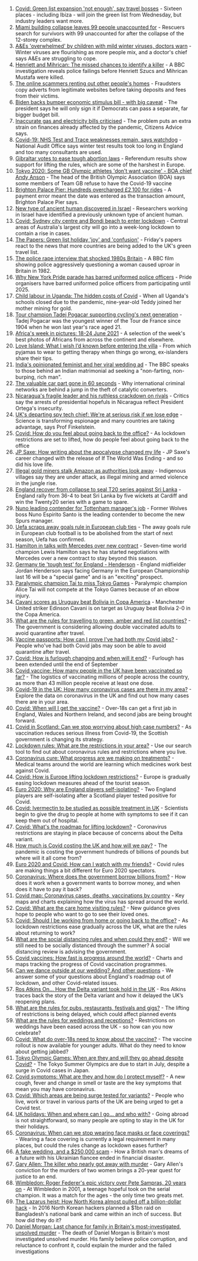 1. [Covid: Green list expansion 'not enough', say travel bosses](https://www.bbc.co.uk/news/uk-57606348) - Sixteen places - including Ibiza - will join the green list from Wednesday, but industry leaders want more.
2. [Miami building collapse leaves 99 people unaccounted for](https://www.bbc.co.uk/news/world-us-canada-57592827) - Rescuers search for survivors with 99 unaccounted for after the collapse of the 12-storey complex.
3. [A&Es 'overwhelmed' by children with mild winter viruses, doctors warn](https://www.bbc.co.uk/news/health-57583733) - Winter viruses are flourishing as more people mix, and a doctor's chief says A&Es are struggling to cope.
4. [Henriett and Mihrican: The missed chances to identify a killer](https://www.bbc.co.uk/news/uk-57597749) - A BBC investigation reveals police failings before Henriett Szucs and Mihrican Mustafa were killed.
5. [The online scammers renting out other people's homes](https://www.bbc.co.uk/news/uk-england-dorset-57599056) - Fraudsters copy adverts from legitimate websites before taking deposits and fees from their victims.
6. [Biden backs bumper economic stimulus bill - with big caveat](https://www.bbc.co.uk/news/world-us-canada-57604121) - The president says he will only sign it if Democrats can pass a separate, far bigger budget bill.
7. [Inaccurate gas and electricity bills criticised](https://www.bbc.co.uk/news/business-57600767) - The problem puts an extra strain on finances already affected by the pandemic, Citizens Advice says.
8. [Covid-19: NHS Test and Trace weaknesses remain, says watchdog](https://www.bbc.co.uk/news/health-57601097) - National Audit Office says winter test results took too long in England and too many consultants are used.
9. [Gibraltar votes to ease tough abortion laws](https://www.bbc.co.uk/news/world-europe-57606228) - Referendum results show support for lifting the rules, which are some of the harshest in Europe.
10. [Tokyo 2020: Some GB Olympic athletes 'don't want vaccine' - BOA chief Andy Anson](https://www.bbc.co.uk/sport/olympics/57604425) - The head of the British Olympic Association (BOA) says some members of Team GB refuse to have the Covid-19 vaccine
11. [Brighton Palace Pier: Hundreds overcharged £2,100 for rides](https://www.bbc.co.uk/news/uk-england-sussex-57600702) - A payment error meant the date was entered as the transaction amount, Brighton Palace Pier says.
12. [New type of ancient human discovered in Israel](https://www.bbc.co.uk/news/science-environment-57586315) - Researchers working in Israel have identified a previously unknown type of ancient human.
13. [Covid: Sydney city centre and Bondi beach to enter lockdown](https://www.bbc.co.uk/news/world-australia-57590969) - Central areas of Australia's largest city will go into a week-long lockdown to contain a rise in cases.
14. [The Papers: Green list holiday 'joy' and 'confusion'](https://www.bbc.co.uk/news/blogs-the-papers-57605601) - Friday's papers react to the news that more countries are being added to the UK's green travel list.
15. [The police rape interview that shocked 1980s Britain](https://www.bbc.co.uk/news/stories-57485617) - A BBC film showing police aggressively questioning a woman caused uproar in Britain in 1982.
16. [Why New York Pride parade has barred uniformed police officers](https://www.bbc.co.uk/news/world-us-canada-57601209) - Pride organisers have barred uniformed police officers from participating until 2025.
17. [Child labour in Uganda: The hidden costs of Covid](https://www.bbc.co.uk/news/world-africa-57600657) - When all Uganda's schools closed due to the pandemic, nine-year-old Teddy joined her mother mining for gold.
18. [Tour champion Tadej Pogacar supporting cycling's next generation](https://www.bbc.co.uk/news/world-europe-57605451) - Tadej Pogacar was the youngest winner of the Tour de France since 1904 when he won last year's race aged 21.
19. [Africa's week in pictures: 18-24 June 2021](https://www.bbc.co.uk/news/world-africa-57597769) - A selection of the week's best photos of Africans from across the continent and elsewhere.
20. [Love Island: What I wish I’d known before entering the villa](https://www.bbc.co.uk/news/newsbeat-57586214) - From which pyjamas to wear to getting therapy when things go wrong, ex-islanders share their tips.
21. [India's opinionated feminist and her viral wedding ad](https://www.bbc.co.uk/news/world-asia-india-57563720) - The BBC speaks to those behind an Indian matrimonial ad seeking a "non-farting, non-burping, rich man".
22. [The valuable car part gone in 60 seconds](https://www.bbc.co.uk/news/business-57542144) - Why international criminal networks are behind a jump in the theft of catalytic converters.
23. [Nicaragua's fragile leader and his ruthless crackdown on rivals](https://www.bbc.co.uk/news/world-latin-america-57594114) - Critics say the arrests of presidential hopefuls in Nicaragua reflect President Ortega's insecurity.
24. [UK's departing spy tech chief: We're at serious risk if we lose edge](https://www.bbc.co.uk/news/uk-57517603) - Science is transforming espionage and many countries are taking advantage, says Prof Finkelstein.
25. [Covid: How do you feel about going back to the office?](https://www.bbc.co.uk/news/business-57427005) - As lockdown restrictions are set to lifted, how do people feel about going back to the office
26. [JP Saxe: How writing about the apocalypse changed my life](https://www.bbc.co.uk/news/entertainment-arts-57565981) - JP Saxe's career changed with the release of If The World Was Ending - and so did his love life.
27. [Illegal gold miners stalk Amazon as authorities look away](https://www.bbc.co.uk/news/world-latin-america-57157017) - Indigenous villages say they are under attack, as illegal mining and armed violence in the jungle rise.
28. [England recover from collapse to seal T20 series against Sri Lanka](https://www.bbc.co.uk/sport/cricket/57605253) - England rally from 36-4 to beat Sri Lanka by five wickets at Cardiff and win the Twenty20 series with a game to spare.
29. [Nuno leading contender for Tottenham manager's job](https://www.bbc.co.uk/sport/football/57604428) - Former Wolves boss Nuno Espirito Santo is the leading contender to become the new Spurs manager.
30. [Uefa scraps away goals rule in European club ties](https://www.bbc.co.uk/sport/football/57599780) - The away goals rule in European club football is to be abolished from the start of next season, Uefa has confirmed.
31. [Hamilton in talks with Mercedes over new contract](https://www.bbc.co.uk/sport/formula1/57600519) - Seven-time world champion Lewis Hamilton says he has started negotiations with Mercedes over a new contract to stay beyond this season.
32. [Germany tie 'tough test' for England - Henderson](https://www.bbc.co.uk/sport/football/57600479) - England midfielder Jordan Henderson says facing Germany in the European Championship last 16 will be a "special game" and is an "exciting" prospect.
33. [Paralympic champion Tai to miss Tokyo Games](https://www.bbc.co.uk/sport/disability-sport/57601599) - Paralympic champion Alice Tai will not compete at the Tokyo Games because of an elbow injury.
34. [Cavani scores as Uruguay beat Bolivia in Copa America](https://www.bbc.co.uk/sport/football/57605961) - Manchester United striker Edinson Cavani is on target as Uruguay beat Bolivia 2-0 in the Copa America.
35. [What are the rules for travelling to green, amber and red list countries?](https://www.bbc.co.uk/news/explainers-52544307) - The government is considering allowing double vaccinated adults to avoid quarantine after travel.
36. [Vaccine passports: How can I prove I've had both my Covid jabs?](https://www.bbc.co.uk/news/explainers-55718553) - People who've had both Covid jabs may soon be able to avoid quarantine after travel.
37. [Covid: How is furlough changing and when will it end?](https://www.bbc.co.uk/news/explainers-52135342) - Furlough has been extended until the end of September
38. [Covid vaccine: How many people in the UK have been vaccinated so far?](https://www.bbc.co.uk/news/health-55274833) - The logistics of vaccinating millions of people across the country, as more than 43 million people receive at least one dose.
39. [Covid-19 in the UK: How many coronavirus cases are there in my area?](https://www.bbc.co.uk/news/uk-51768274) - Explore the data on coronavirus in the UK and find out how many cases there are in your area.
40. [Covid: When will I get the vaccine?](https://www.bbc.co.uk/news/health-55045639) - Over-18s can get a first jab in England, Wales and Northern Ireland, and second jabs are being brought forward.
41. [Covid in Scotland: Can we stop worrying about high case numbers?](https://www.bbc.co.uk/news/uk-scotland-57581952) - As vaccination reduces serious illness from Covid-19, the Scottish government is changing its strategy.
42. [Lockdown rules: What are the restrictions in your area?](https://www.bbc.co.uk/news/uk-54373904) - Use our search tool to find out about coronavirus rules and restrictions where you live.
43. [Coronavirus cure: What progress are we making on treatments?](https://www.bbc.co.uk/news/health-52354520) - Medical teams around the world are learning which medicines work best against Covid.
44. [Covid: How is Europe lifting lockdown restrictions?](https://www.bbc.co.uk/news/explainers-53640249) - Europe is gradually easing lockdown measures ahead of the tourist season.
45. [Euro 2020: Why are England players self-isolating?](https://www.bbc.co.uk/news/explainers-57568450) - Two England players are self-isolating after a Scotland player tested positive for Covid.
46. [Covid: Ivermectin to be studied as possible treatment in UK](https://www.bbc.co.uk/news/health-57570377) - Scientists begin to give the drug to people at home with symptoms to see if it can keep them out of hospital.
47. [Covid: What's the roadmap for lifting lockdown?](https://www.bbc.co.uk/news/explainers-52530518) - Coronavirus restrictions are staying in place because of concerns about the Delta variant.
48. [How much is Covid costing the UK and how will we pay?](https://www.bbc.co.uk/news/business-52663523) - The pandemic is costing the government hundreds of billions of pounds but where will it all come from?
49. [Euro 2020 and Covid: How can I watch with my friends?](https://www.bbc.co.uk/news/uk-57386719) - Covid rules are making things a bit different for Euro 2020 spectators.
50. [Coronavirus: Where does the government borrow billions from?](https://www.bbc.co.uk/news/business-50504151) - How does it work when a government wants to borrow money, and when does it have to pay it back?
51. [Covid map: Coronavirus cases, deaths, vaccinations by country](https://www.bbc.co.uk/news/world-51235105) - Key maps and charts explaining how the virus has spread around the world.
52. [Covid: What are the care home visiting rules?](https://www.bbc.co.uk/news/explainers-53503712) - New guidance gives hope to people who want to go to see their loved ones.
53. [Covid: Should I be working from home or going back to the office?](https://www.bbc.co.uk/news/business-52567567) - As lockdown restrictions ease gradually across the UK, what are the rules about returning to work?
54. [What are the social distancing rules and when could they end?](https://www.bbc.co.uk/news/uk-51506729) - Will we still need to be socially distanced through the summer? A social distancing review is advising the government.
55. [Covid vaccines: How fast is progress around the world?](https://www.bbc.co.uk/news/world-56237778) - Charts and maps tracking the progress of Covid vaccination programmes.
56. [Can we dance outside at our wedding? And other questions](https://www.bbc.co.uk/news/world-asia-china-51176409) - We answer some of your questions about England's roadmap out of lockdown, and other Covid-related issues.
57. [Ros Atkins On… How the Delta variant took hold in the UK](https://www.bbc.co.uk/news/health-57532764) - Ros Atkins traces back the story of the Delta variant and how it delayed the UK’s reopening plans.
58. [What are the rules for pubs, restaurants, festivals and gigs?](https://www.bbc.co.uk/news/business-52977388) - The lifting of restrictions is being delayed, which could affect planned events
59. [What are the rules for weddings and receptions?](https://www.bbc.co.uk/news/explainers-52811509) - Restrictions on weddings have been eased across the UK - so how can you now celebrate?
60. [Covid: What do over-18s need to know about the vaccine?](https://www.bbc.co.uk/news/health-57273875) - The vaccine rollout is now available for younger adults. What do they need to know about getting jabbed?
61. [Tokyo Olympic Games: When are they and will they go ahead despite Covid?](https://www.bbc.co.uk/news/world-asia-57240044) - The Tokyo Summer Olympics are due to start in July, despite a surge in Covid cases in Japan.
62. [Covid symptoms: What are they and how do I protect myself?](https://www.bbc.co.uk/news/health-51048366) - A new cough, fever and change in smell or taste are the key symptoms that mean you may have coronavirus.
63. [Covid: Which areas are being surge tested for variants?](https://www.bbc.co.uk/news/explainers-54872039) - People who live, work or travel in various parts of the UK are being urged to get a Covid test.
64. [UK holidays: When and where can I go... and who with?](https://www.bbc.co.uk/news/explainers-52646738) - Going abroad is not straightforward, so many people are opting to stay in the UK for their holidays.
65. [Coronavirus: When can we stop wearing face masks or face coverings?](https://www.bbc.co.uk/news/health-51205344) - Wearing a face covering is currently a legal requirement in many places, but could the rules change as lockdown eases further?
66. [A fake wedding, and a $250,000 scam](https://www.bbc.co.uk/news/world-europe-57358241) - How a British man's dreams of a future with his Ukrainian fiancee ended in financial disaster.
67. [Gary Allen: The killer who nearly got away with murder](https://www.bbc.co.uk/news/uk-england-57331321) - Gary Allen's conviction for the murders of two women brings a 20-year quest for justice to an end.
68. [Wimbledon: Roger Federer's epic victory over Pete Sampras, 20 years on](https://www.bbc.co.uk/sport/tennis/57514035) - At Wimbledon in 2001, a teenage hopeful took on the serial champion. It was a match for the ages - the only time two greats met.
69. [The Lazarus heist: How North Korea almost pulled off a billion-dollar hack](https://www.bbc.co.uk/news/stories-57520169) - In 2016 North Korean hackers planned a $1bn raid on Bangladesh's national bank and came within an inch of success. But how did they do it?
70. [Daniel Morgan: Last chance for family in Britain's most-investigated, unsolved murder](https://www.bbc.co.uk/news/uk-57073302) - The death of Daniel Morgan is Britain's most investigated unsolved murder. His family believe police corruption, and reluctance to confront it, could explain the murder and the failed investigations
